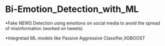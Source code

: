 # Bi-Emotion_Detection_with_ML

•Fake NEWS Detection using emotions on social media to avoid the spread of misinformation (worked on tweets)

•Integretad ML models like Passive Aggressive Classifier,XGBOOST
